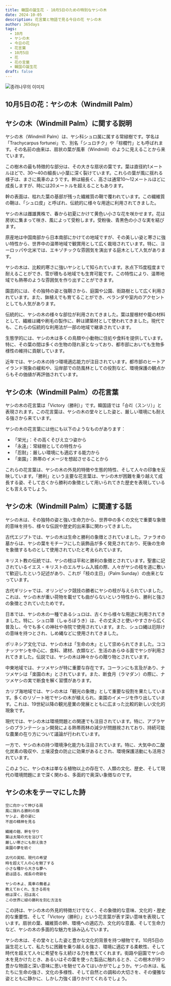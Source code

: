 ```yaml
---
title: 韓国の誕生花 - 10月5日のための特別なヤシの木
date: 2024-10-05
description: 花言葉と物語で見る今日の花 ヤシの木
author: 365days
tags:
  - 10月
  - ヤシの木
  - 今日の花
  - 花言葉
  - 10月5日
  - 花
  - 花の言葉
  - 韓国の誕生花
draft: false
---
```



![종려나무의 이미지](https://cdn.pixabay.com/photo/2020/08/02/16/33/palm-5458039_960_720.jpg#center)


## 10月5日の花：ヤシの木（Windmill Palm）

## ヤシの木（Windmill Palm）に関する説明

ヤシの木（Windmill Palm）は、ヤシ科シュロ属に属する常緑樹です。学名は「Trachycarpus fortunei」で、別名「シュロチク」や「棕櫚竹」とも呼ばれます。その名前の由来は、扇状の葉が風車（Windmill）のように見えることから来ています。

この樹木の最も特徴的な部分は、その大きな扇状の葉です。葉は直径約1メートルほどで、30〜40の細長い小葉に深く裂けています。これらの葉が風に揺れる様子は、まさに風車のようです。幹は細長く、高さは通常10〜12メートルほどに成長しますが、時には20メートルを超えることもあります。

幹の表面は、枯れた葉の基部が残った繊維質の鞘で覆われています。この繊維質の鞘は、「シュロ皮」と呼ばれ、伝統的に様々な用途に利用されてきました。

ヤシの木は雌雄異株で、春から初夏にかけて黄色い小さな花を咲かせます。花は房状に集まって咲き、風によって受粉します。受粉後、青黒色の小さな実を結びます。

原産地は中国南部から日本南部にかけての地域ですが、その美しい姿と寒さに強い特性から、世界中の温帯地域で観賞用として広く栽培されています。特に、ヨーロッパや北米では、エキゾチックな雰囲気を演出する庭木として人気があります。

ヤシの木は、比較的寒さに強いヤシとして知られています。氷点下15度程度まで耐えることができ、雪が積もる地域でも生育可能です。この特性により、温帯地域でも熱帯のような雰囲気を作り出すことができます。

園芸的には、その独特の姿と強靭さから、庭園や公園、街路樹として広く利用されています。また、鉢植えでも育てることができ、ベランダや室内のアクセントとしても人気があります。

伝統的に、ヤシの木の様々な部位が利用されてきました。葉は屋根材や籠の材料として、繊維は縄や刷毛の製作に、幹は建築材として使われてきました。現代でも、これらの伝統的な利用法が一部の地域で継承されています。

生態学的には、ヤシの木は多くの鳥類や小動物に住処や食料を提供しています。特に、その葉の間は多くの生物の隠れ家となっており、都市部においても生物多様性の維持に貢献しています。

近年では、ヤシの木の持つ環境適応能力が注目されています。都市部のヒートアイランド現象の緩和や、沿岸部での防風林としての役割など、環境保護の観点からもその価値が再評価されています。

## ヤシの木（Windmill Palm）の花言葉

ヤシの木の花言葉は「Victory（勝利）」です。韓国語では「승리（スンリ）」と表現されます。この花言葉は、ヤシの木の堂々とした姿と、厳しい環境にも耐える強さから来ています。

ヤシの木の花言葉には他にも以下のようなものがあります：

- 「栄光」：その高くそびえ立つ姿から
- 「永遠」：常緑樹としての特性から
- 「忍耐」：厳しい環境にも適応する能力から
- 「楽園」：熱帯のイメージを想起させることから

これらの花言葉は、ヤシの木の外見的特徴や生態的特性、そして人々の印象を反映しています。「勝利」という主要な花言葉は、ヤシの木が困難を乗り越えて成長する姿、そして古くから勝利の象徴として用いられてきた歴史を表現しているとも言えるでしょう。

## ヤシの木（Windmill Palm）に関連する話

ヤシの木は、その独特の姿と強い生命力から、世界中の多くの文化で重要な象徴的意味を持ち、様々な伝説や歴史的出来事に関わってきました。

古代エジプトでは、ヤシの木は生命と勝利の象徴とされていました。ファラオの墓からは、ヤシの葉をモチーフにした装飾品が多く発見されており、死後の生命を象徴するものとして使用されていたと考えられています。

キリスト教の伝統では、ヤシの枝は平和と勝利の象徴とされています。聖書に記されているイエス・キリストのエルサレム入城の際、人々がヤシの枝を道に敷いて歓迎したという記述があり、これが「枝の主日」（Palm Sunday）の由来となっています。

古代ギリシャでは、オリンピック競技の勝者にヤシの枝が与えられていました。これは、ヤシの木が重い荷物を載せても曲がらないという特性から、勝利と強さの象徴とされていたためです。

日本では、ヤシの木の一種であるシュロは、古くから様々な用途に利用されてきました。特に、シュロ箒（しゅろぼうき）は、その丈夫さと使いやすさから広く普及し、今でも多くの神社や寺院で使用されています。また、シュロ縄は厄除けの意味を持つとされ、しめ縄などに使用されてきました。

ポリネシア文化では、ヤシの木は「生命の木」として崇められてきました。ココナッツヤシを中心に、食料、建材、衣類など、生活のあらゆる面でヤシが利用されてきました。伝説では、ヤシの木は神々からの贈り物とされています。

中東地域では、ナツメヤシが特に重要な存在です。コーランにも言及があり、ナツメヤシは「楽園の木」とされています。また、断食月（ラマダン）の際に、ナツメヤシの実で断食を解く習慣があります。

カリブ海地域では、ヤシの木は「観光の象徴」として重要な役割を果たしています。多くのリゾート地でヤシの木が植えられ、楽園のイメージを作り出しています。これは、19世紀以降の観光産業の発展とともに広まった比較的新しい文化的現象です。

現代では、ヤシの木は環境問題との関連でも注目されています。特に、アブラヤシのプランテーション開発による熱帯雨林の減少が問題視されており、持続可能な農業の在り方について議論が行われています。

一方で、ヤシの木の持つ環境浄化能力も注目されています。特に、大気中の二酸化炭素の吸収や、土壌浸食の防止に効果があるとされ、環境保護活動にも活用されています。

このように、ヤシの木は単なる植物以上の存在で、人類の文化、歴史、そして現代の環境問題にまで深く関わる、多面的で奥深い象徴なのです。

## ヤシの木をテーマにした詩

```
空に向かって伸びる扇
風に揺れる勝利の旗
ヤシよ、君の姿に
不屈の精神を見る

繊維の鎧、幹を守り
葉は太陽の光を浴びて
厳しい寒さにも耐え抜き
楽園の夢を紡ぐ

古代の英知、現代の希望
時を超えて人の心を魅了する
小さな種から大きな夢へ
君は語る、成長の奇跡を

ヤシの木よ、風車の舞者よ
教えておくれ、生きる術を
根は深く、冠は高く
この世界に緑の勝利を刻む方法を
```

この詩は、ヤシの木の外見的特徴だけでなく、その象徴的な意味、文化的・歴史的な重要性、そして「Victory（勝利）」という花言葉が表す深い意味を表現しています。扇状の葉、繊維質の幹、環境への適応力、文化的な意義、そして生命力など、ヤシの木の多面的な魅力を詠み込んでいます。

ヤシの木は、その堂々とした姿と豊かな文化的背景を持つ植物です。10月5日の誕生花として、私たちに困難を乗り越える強さ、環境に適応する柔軟性、そして時代を超えて人々に希望を与え続ける力を教えてくれます。街路や庭園でヤシの木を見かけたとき、あるいはその葉を使った製品に触れるとき、この樹木が持つ豊かな物語と深い意味に思いを馳せてみてはいかがでしょうか。ヤシの木は、私たちに生命の強さ、文化の多様性、そして自然との調和の大切さを、その優雅な姿とともに静かに、しかし力強く語りかけてくれるでしょう。
